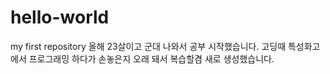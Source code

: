 # hello-world
my first repository
올해 23살이고 군대 나와서 공부 시작했습니다.
고딩때 특성화고에서 프로그래밍 하다가 손놓은지 오래 돼서 복습할겸 새로 생성했습니다.
